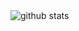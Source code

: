 <picture decoding="async" loading="lazy">
  <source media="(prefers-color-scheme: dark)" srcset="https://pixel-profile-ui.vercel.app/api/github-stats?username=CUPEKGG&screen_effect=true&include_all_commits=true&pixelate_avatar=true&theme=fuji&theme=fuji&color=%23ffffffFF">
  <img alt="github stats" src="https://pixel-profile.vercel.app/api/github-stats?username=CUPEKGG&theme=summer">
</picture>
